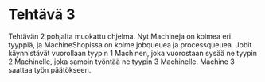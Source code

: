 # Tehtävä 3

Tehtävän 2 pohjalta muokattu ohjelma. Nyt Machineja on kolmea eri tyyppiä, ja MachineShopissa on kolme jobqueuea ja processqueuea. Jobit käynnistävät vuorollaan tyypin 1 Machinen, joka vuorostaan sysää ne tyypin 2 Machinelle, joka samoin työntää ne tyypin 3 Machinelle. Machine 3 saattaa työn päätökseen.
